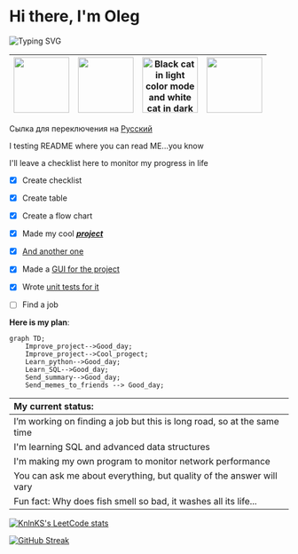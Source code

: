 # Hi there, I'm Oleg

<picture>
  <source media="(prefers-color-scheme: dark)" srcset="https://readme-typing-svg.demolab.com?font=Tektur&size=30&duration=4000&pause=10000&color=67C454&background=111222&center=true&vCenter=true&random=false&width=500&lines=_Pre_alpha_developer.__doc__" alt="Typing SVG" /></a>
<img src="https://readme-typing-svg.demolab.com?font=Tektur&size=30&duration=4000&pause=10000&color=111222&background=67C454&center=true&vCenter=true&random=false&width=500&lines=_Pre_alpha_developer.__doc__" alt="Typing SVG"/></a>
</picture>  


|<img src="https://cdn.jsdelivr.net/gh/devicons/devicon/icons/python/python-original-wordmark.svg" width="100" height="100"/> | <img src="https://cdn.jsdelivr.net/gh/devicons/devicon/icons/mysql/mysql-original-wordmark.svg" width="100" height="100" /> | <picture><source media="(prefers-color-scheme: dark)" srcset="https://github.com/Dopelen/Dopelen/assets/141639888/c7a02e7c-7a40-462e-b165-cab4c15821a2" width="100" height="100"><img alt="Black cat in light color mode and white cat in dark color mode." src="https://cdn.jsdelivr.net/gh/devicons/devicon/icons/github/github-original-wordmark.svg" width="100" height="100"></picture> | <img src="https://upload.wikimedia.org/wikipedia/commons/1/1d/PyCharm_Icon.svg" width="100" height="100" /> |
|---|---|---|---|

Сылка для переключения на [Русский](https://github.com/Dopelen/Dopelen/blob/main/README.ru.md)

I testing README where you can read ME...you know

I'll leave a checklist here to monitor my progress in life
- [x] Create checklist
- [x] Create table
- [x] Create a flow chart
- [x] Made my cool [***project***](https://github.com/Dopelen/CheckIPer)
- [x] [And another one](https://github.com/Dopelen/Phone_book)
- [x] Made a [GUI for the project](https://github.com/Dopelen/CheckIPer?tab=readme-ov-file#what-does-checkiper-do)
- [x] Wrote [unit tests for it](https://github.com/Dopelen/Phone_book/blob/main/test_input_phone_book.py)
- [ ] Find a job


**Here is my plan**:

```mermaid
graph TD;
    Improve_project-->Good_day;
    Improve_project-->Cool_progect;
    Learn_python-->Good_day;
    Learn_SQL-->Good_day;
    Send_summary-->Good_day;
    Send_memes_to_friends --> Good_day;
```

| My current status: |
|:----|
|I’m working on finding a job but this is long road, so at the same time|
|I'm learning SQL and advanced data structures|
|I'm making my own program to monitor network performance|
|You can ask me about everything, but quality of the answer will vary|
|Fun fact: Why does fish smell so bad, it washes all its life...|


[![KnlnKS's LeetCode stats](https://leetcode-stats-six.vercel.app/api?username=Oleg_Ab)](https://github.com/madushadhanushka/github-readme)

[![GitHub Streak](https://streak-stats.demolab.com?user=Dopelen&theme=graywhite&border_radius=50&card_width=550&fire=FF8910)](https://git.io/streak-stats)


